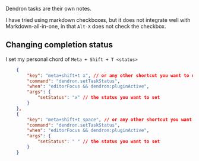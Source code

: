 
Dendron tasks are their own notes.

I have tried using markdown checkboxes, but it does not integrate well with Markdown-all-in-one, in that `Alt-X` does not check the checkbox.

## Changing completion status

I set my personal chord of `Meta + Shift + T <status>`

```json
    {
        "key": "meta+shift+t x", // or any other shortcut you want to use
        "command": "dendron.setTaskStatus",
        "when": "editorFocus && dendron:pluginActive",
        "args": {
            "setStatus": "x" // the status you want to set
        }
    },
    {
        "key": "meta+shift+t space", // or any other shortcut you want to use
        "command": "dendron.setTaskStatus",
        "when": "editorFocus && dendron:pluginActive",
        "args": {
            "setStatus": " " // the status you want to set
        }
    }
```

